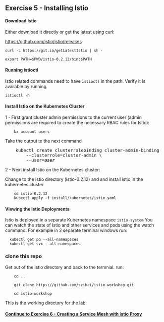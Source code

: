 ## Exercise 5 - Installing Istio

#### Download Istio

Either download it directly or get the latest using curl:

https://github.com/istio/istio/releases

```
curl -L https://git.io/getLatestIstio | sh -

export PATH=$PWD/istio-0.2.12/bin:$PATH
```

#### Running istioctl

Istio related commands need to have `istioctl` in the path.  Verify it is available by running:

`istioctl -h`


#### Install Istio on the Kubernetes Cluster

1 - First grant cluster admin permissions to the current user (admin permissions are required to create the necessary RBAC rules for Istio):
``` 
    bx account users
```
Take the output to the next command
<pre>
    kubectl create clusterrolebinding cluster-admin-binding \
        --clusterrole=cluster-admin \
        --user=<i><b>user</b></i>
</pre>
2 - Next install Istio on the Kubernetes cluster:

Change to the Istio directory (istio-0.2.12) and and install istio in the kubernetes cluster

```
    cd istio-0.2.12
    kubectl apply -f install/kubernetes/istio.yaml
```


#### Viewing the Istio Deployments

Istio is deployed in a separate Kubernetes namespace `istio-system`  You can watch the state of Istio and other services and pods using the watch command.  For example in 2 separate terminal windows run:

```
  kubectl get po --all-namespaces
  kubectl get svc --all-namespaces
```
### clone this repo

Get out of the istio directory and back to the termnial. run:
```
    cd ..
    
    git clone https://github.com/szihai/istio-workshop.git
    
    cd istio-workshop
```
This is the working directory for the lab


#### [Continue to Exercise 6 - Creating a Service Mesh with Istio Proxy](../exercise-6/README.md)
